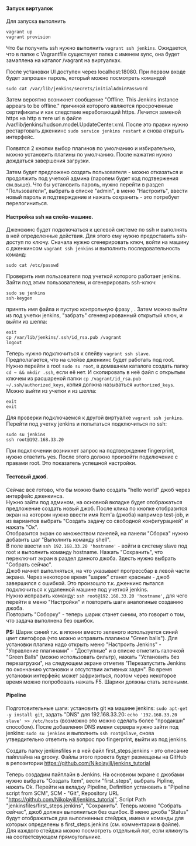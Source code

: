 #### Запуск виртуалок
Для запуска выполнить 
```
vagrant up
vagrant provision
```
Что бы получить ssh нужно выполнить `vagrant ssh jenkins`. Ожидается, что в папке с Vagrantfile 
существует папка с именем sync, она будет замаплена на каталог /vagrant на виртуалках.

После установки UI доступен через localhost:18080.
При первом входе будет запрошен пароль, который можно посмотреть командой
```
sudo cat /var/lib/jenkins/secrets/initialAdminPassword
```
Затем вероятно возникнет сообщение "Offline. This Jenkins instance appears to be offline."
причиной которого являются просроченные сертификаты и как следствие неработающий https.
Лечится заменой https на http в теге url в файле /var/lib/jenkins/hudson.model.UpdateCenter.xml.
После это правки нужно рестартовать дженкинс `sudo service jenkins restart` и снова открыть интерфейс.

Появятся 2 кнопки выбор плагинов по умолчанию и избирательно, можно установить плагины по умолчанию. 
После нажатия нужно дождаться завершения загрузки.

Затем будет предложено создать пользователя - можно отказаться и продолжить под учеткой админа (паролем будет код подтвержения см.выше).
Что бы установить пароль, нужно перейти в раздел "Пользователи", выбрать в списке "admin", в меню "Настроить", 
ввести новый пароль и подтверждение и нажать сохранить - это потребует перелогиниться.


#### Настройка ssh на слейв-машине.
Дженскинс будет подключаться к целевой системе по ssh и выполнять в ней определенные действия.
Для этого ему нужно предоставить ssh-доступ по ключу.
Сначала нужно сгенерировать ключ, войти на машину с дженкинсом `vagrant ssh jenkins` и выполнить последовательность команд:
```
sudo cat /etc/passwd
```
Проверить имя пользователя под учеткой которого работает jenkins. Зайти под этим пользователем, и сгенерировать ssh-ключ:
```
sudo su jenkins
ssh-keygen
```
принять имя файла и пустую контрольную фразу <ENTER>, <ENTER>.
Затем можно выйти из под учетки jenkins, "забрать" сгененрированный открытый ключ, и выйти из шелла:
```
exit
cp /var/lib/jenkins/.ssh/id_rsa.pub /vagrant
logout
```

Теперь нужно подключиться к слейву `vagrant ssh slave`.\
Предполагается, что на слейве дженкинс будет работать под root.
Нужно перейти в root `sudo su root`, в домашнем каталоге создать папку `cd ~ && mkdir .ssh`, если её нет.
И скопировать в неё файл с открытым ключем из расшареной папки `cp /vagrant/id_rsa.pub ~/.ssh/authorized_keys`,
копия должна называться `authorized_keys`.\
Можно выйти из учетки и из шелла:
```
exit
exit
```

Для проверки подключаемся к другой виртуалке `vagrant ssh jenkins`. Перейти под учетку jenkins 
и попытаться подключиться по ssh:
```
sudo su jenkins
ssh root@192.168.33.20
```
При подключении возникнет запрос на подтверждение fingerprint, нужно ответить yes.
После этого должно произойти подключение с правами root. Это показатель успешной настройки.


#### Тестовый джоб.
Сейчас всё готово, что бы можно было создать "hello world" джоб через интерфейс дженкинса.\
Нужно зайти под админом, на основной вкладке будет отображаться предложение создать новый джоб.
После клика по кнопке отобразится экран на котором нужно ввести имя Item'a (джоба) например test-job,
и из вариантов выбрать "Создать задачу со свободной конфигурацией" и нажать "Ок".\
Отобразится экран со множеством панелей, на панели "Сборка" нужно добавить шаг "Выполнить команду shell".\
В поле ввести `ssh 192.168.33.20 'hostname'` - войти в систему slave под root и выполнить команду hostname.
Нажать "Сохранить", что переключит экран в раздел данного джоба. Здесть нужно выбрать "Собрать сейчас".\
Джоб начнет выполняться, на что указывает прогрессбар в левой части экрана. Через некоторое время "шарик" станет красным -
джоб завершился с ошибкой. Это произошло т.к. дженкинс пытался подключиться к удаленной машине под учеткой jenkins.\
Нужно исправить команду: `ssh root@192.168.33.20 'hostname'`, для чего перейти в меню "Настройки" и повторить 
шаги аналогиные созданию джоба.\
Повторить "Соборку" - теперь шарик станет синим, это говорит о том, что задача выполнена без ошибок.

**PS:** Шарик синий т.к. в японии вместо зеленого используется синий цвет светофора (что можно исправить плагином "Green balls").
Для установки плагина надо открыть меню "Настроить Jenkins" - "Управление плагинами" - "Доступные" и в списке отметить галочкой "Green Balls" (можно использовать фильтр),
нажать "Установить без перезагрузки", на следующем экране отметив "Перезапустить Jenkins по окончанию установки и отсутствии активных задач".
Во время установки интерфейс может зафризиться, поэтом через некоторое время можно попробовать нажать F5. Шарики должны стать зелеными.

#### Pipeline
Подготовительные шаги: установить git на машине jenkins: `sudo apt-get -y install git`, задать "DNS" для 192.168.33.20: `echo '192.168.33.20 slave' >> /etc/hosts` (возможно это можно сделать более "продакшн" способом).
После добавления DNS имени сервера нужно зайти под jenkins: `sudo su jenkins` и выполнить `ssh root@slave`, снова утвердительно ответить на вопрос про fingerprint, выйти из под jenkins.

Создать папку jenkinsfiles и в ней файл first_steps.jenkins - это описание пайплайна на groovy. Файлы этого проекта будут размещены на GitHub в репозитории https://github.com/Nikolayill/jenkins_tutorial

Теперь создадим пайплайн в Jenkins. На основном экране с джобами нужно выбрать "Создать Item", вести "first_steps", выбрать Pipline, нажать Ok. Перейти на вкладку Pipeline, Definition установить в "Pipeline script from SCM",
SCM - "Git", Repository URL "https://github.com/Nikolayill/jenkins_tutorial", Script Path "jenkinsfiles/first_steps.jenkins", "Сохранить".
Теперь можно "Собрать сейчас", джоб должен выполниться без ошибок.
В меню джоба "Status" будут отображаться два выполненных стейджа, имена и команды для которых определены в first_steps.jenkins (см. комментарии в файле). Для каждого стейджа можно посмотреть отдельный лог, если кликнуть на соответсвующем прямоугольнике.
